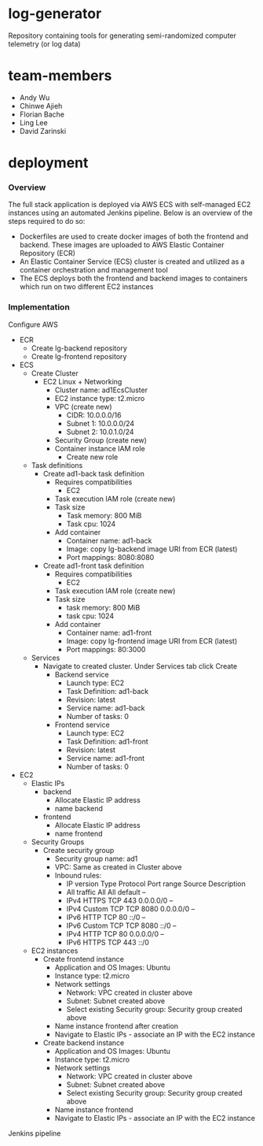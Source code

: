 # log-generator
Repository containing tools for generating semi-randomized computer telemetry (or log data)

# team-members
- Andy Wu
- Chinwe Ajieh
- Florian Bache
- Ling Lee
- David Zarinski

# deployment
### Overview<br/>
The full stack application is deployed via AWS ECS with self-managed EC2 instances using an automated Jenkins pipeline. Below is an overview of the steps required to do so:  
- Dockerfiles are used to create docker images of both the frontend and backend. These images are uploaded to AWS Elastic Container Repository (ECR)
- An Elastic Container Service (ECS) cluster is created and utilized as a container orchestration and management tool
- The ECS deploys both the frontend and backend images to containers which run on two different EC2 instances

### Implementation<br/>
Configure AWS
- ECR
  - Create lg-backend repository
  - Create lg-frontend repository
- ECS
  - Create Cluster
    - EC2 Linux + Networking
      - Cluster name: ad1EcsCluster
      - EC2 instance type: t2.micro
      - VPC (create new)
        - CIDR: 10.0.0.0/16
        - Subnet 1: 10.0.0.0/24
        - Subnet 2: 10.0.1.0/24
      - Security Group (create new)
      - Container instance IAM role
        - Create new role
  - Task definitions
    - Create ad1-back task definition
      - Requires compatibilities
        - EC2
      - Task execution IAM role (create new)
      - Task size 
        - Task memory: 800 MiB
        - Task cpu: 1024
      - Add container
        - Container name: ad1-back
        - Image: copy lg-backend image URI from ECR (latest)
        - Port mappings: 8080:8080
    - Create ad1-front task definition
      - Requires compatibilities
        - EC2
      - Task execution IAM role (create new)
      - Task size 
        - task memory: 800 MiB
        - task cpu: 1024
      - Add container
        - Container name: ad1-front
        - Image: copy lg-frontend image URI from ECR (latest)
        - Port mappings: 80:3000
  - Services
    - Navigate to created cluster. Under Services tab click Create
        - Backend service
          - Launch type: EC2
          - Task Definition: ad1-back
          - Revision: latest
          - Service name: ad1-back
          - Number of tasks: 0
        - Frontend service
          - Launch type: EC2
          - Task Definition: ad1-front
          - Revision: latest
          - Service name: ad1-front
          - Number of tasks: 0
- EC2
  - Elastic IPs
    - backend
      - Allocate Elastic IP address
      - name backend
    - frontend
      - Allocate Elastic IP address
      - name frontend 
  - Security Groups
    - Create security group
      - Security group name: ad1
      - VPC: Same as created in Cluster above
      - Inbound rules:
        - IP version Type Protocol Port range Source Description
        - All traffic	All	All	default	–
        - IPv4	HTTPS	TCP	443	0.0.0.0/0	–
        - IPv4	Custom TCP	TCP	8080	0.0.0.0/0	–
        - IPv6	HTTP	TCP	80	::/0	–
        - IPv6	Custom TCP	TCP	8080	::/0	–
        - IPv4	HTTP	TCP	80	0.0.0.0/0	–
        - IPv6	HTTPS	TCP	443	::/0
  - EC2 instances
    - Create frontend instance
      - Application and OS Images: Ubuntu
      - Instance type: t2.micro
      - Network settings
        - Network: VPC created in cluster above
        - Subnet: Subnet created above
        - Select existing Security group: Security group created above
      - Name instance frontend after creation
      - Navigate to Elastic IPs - associate an IP with the EC2 instance
    - Create backend instance
      - Application and OS Images: Ubuntu
      - Instance type: t2.micro
      - Network settings
        - Network: VPC created in cluster above
        - Subnet: Subnet created above
        - Select existing Security group: Security group created above
      - Name instance frontend
      - Navigate to Elastic IPs - associate an IP with the EC2 instance

Jenkins pipeline

